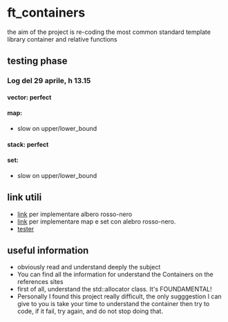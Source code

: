 # ft_containers

the aim of the project is re-coding the most common standard template library container and relative functions

## testing phase
### Log del 29 aprile, h 13.15
#### vector: perfect
#### map:
- slow on upper/lower_bound
#### stack: perfect
#### set:
- slow on upper/lower_bound

## link utili
- [link](https://algorithmtutor.com/Data-Structures/Tree/Red-Black-Trees/) per implementare albero rosso-nero
- [link](https://programmer.ink/think/use-a-red-black-tree-to-encapsulate-set-and-map-at-the-same-time.html) per implementare
map e set con alebro rosso-nero.
- [tester](https://github.com/divinepet/ft_containers-unit-test)


## useful information
- obviously read and understand deeply the subject
- You can find all the information for understand the Containers on the references sites
- first of all, understand the std::allocator class. It's FOUNDAMENTAL!
- Personally I found this project really difficult, the only sugggestion I can give to you is take your time
to understand the container then try to code, if it fail, try again, and do not stop doing that.
